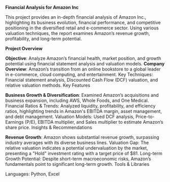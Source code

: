 **Financial Analysis for Amazon Inc**

This project provides an in-depth financial analysis of Amazon Inc., highlighting its business evolution, financial performance, and competitive positioning in the diversified retail and e-commerce sector. Using various valuation techniques, the report examines Amazon’s revenue growth, profitability, and long-term potential.

**Project Overview**

**Objective**: Analyze Amazon’s financial health, market position, and growth potential using financial statement analysis and valuation models.
**Company Overview**: Amazon’s transition from an online bookstore to a global leader in e-commerce, cloud computing, and entertainment.
Key Techniques: Financial statement analysis, Discounted Cash Flow (DCF) valuation, and relative valuation methods.
Key Features

**Business Growth & Diversification**: Examined Amazon’s acquisitions and business expansion, including AWS, Whole Foods, and One Medical.
Financial Ratios & Trends: Analyzed liquidity, profitability, and efficiency ratios, highlighting trends in Amazon's EBITDA margin, asset management, and debt management.
Valuation Models: Used DCF analysis, Price-to-Earnings (P/E), EBITDA multiplier, and Sales multiplier to estimate Amazon’s share price.
Insights & Recommendations

**Revenue Growth**: Amazon shows substantial revenue growth, surpassing industry averages with its diverse business lines.
Valuation Gap: The relative valuation indicates a potential undervaluation by the market, presenting a "Hold" investment rating with a target price of $81.
Long-term Growth Potential: Despite short-term macroeconomic risks, Amazon’s fundamentals point to significant long-term growth.
Tools & Libraries

Languages: Python, Excel

